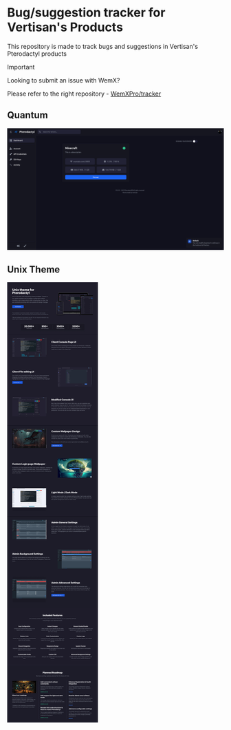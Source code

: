 # Bug/suggestion tracker for Vertisan's Products
This repository is made to track bugs and suggestions in Vertisan's Pterodactyl products

> [!IMPORTANT]
> Looking to submit an issue with WemX?
> 
> Please refer to the right repository - [WemXPro/tracker](https://github.com/WemXPro/tracker)

## Quantum
[![Quantum](/images/quantum.png)](https://sourcexchange.net/products/quantum)

## Unix Theme
[![Unix Theme](/images/unix.png)](https://bbyb.it/r/20255)
